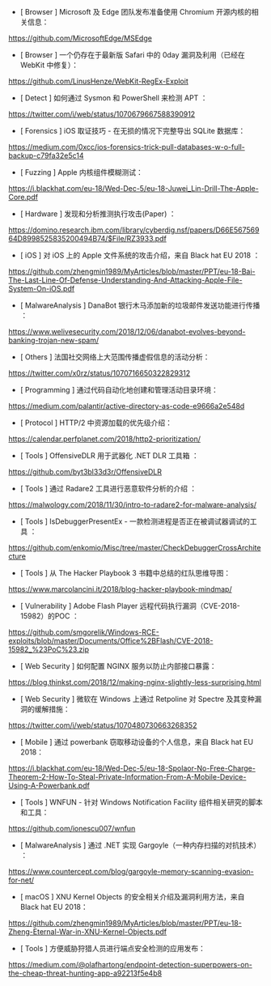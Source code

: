 * [ Browser ]  Microsoft 及 Edge 团队发布准备使用 Chromium 开源内核的相关信息： 

https://github.com/MicrosoftEdge/MSEdge



* [ Browser ]  一个仍存在于最新版 Safari 中的 0day 漏洞及利用（已经在 WebKit 中修复）：

 https://github.com/LinusHenze/WebKit-RegEx-Exploit



* [ Detect ]  如何通过 Sysmon 和 PowerShell 来检测 APT ：

https://twitter.com/i/web/status/1070679667588390912



* [ Forensics ]  iOS 取证技巧 - 在无损的情况下完整导出 SQLite 数据库：

https://medium.com/0xcc/ios-forensics-trick-pull-databases-w-o-full-backup-c79fa32e5c14



* [ Fuzzing ]  Apple 内核组件模糊测试： 

https://i.blackhat.com/eu-18/Wed-Dec-5/eu-18-Juwei_Lin-Drill-The-Apple-Core.pdf



* [ Hardware ]  发现和分析推测执行攻击(Paper) ：

https://domino.research.ibm.com/library/cyberdig.nsf/papers/D66E56756964D8998525835200494B74/$File/RZ3933.pdf



* [ iOS ]  对 iOS 上的 Apple 文件系统的攻击介绍，来自 Black hat EU 2018 ：

https://github.com/zhengmin1989/MyArticles/blob/master/PPT/eu-18-Bai-The-Last-Line-Of-Defense-Understanding-And-Attacking-Apple-File-System-On-iOS.pdf



* [ MalwareAnalysis ]  DanaBot 银行木马添加新的垃圾邮件发送功能进行传播 ： 

https://www.welivesecurity.com/2018/12/06/danabot-evolves-beyond-banking-trojan-new-spam/



* [ Others ]  法国社交网络上大范围传播虚假信息的活动分析：

https://twitter.com/x0rz/status/1070716650322829312



* [ Programming ]  通过代码自动化地创建和管理活动目录环境：

https://medium.com/palantir/active-directory-as-code-e9666a2e548d



* [ Protocol ]  HTTP/2 中资源加载的优先级介绍：

https://calendar.perfplanet.com/2018/http2-prioritization/



* [ Tools ]  OffensiveDLR 用于武器化 .NET DLR 工具箱 ：

https://github.com/byt3bl33d3r/OffensiveDLR



* [ Tools ]  通过 Radare2 工具进行恶意软件分析的介绍 ：

https://malwology.com/2018/11/30/intro-to-radare2-for-malware-analysis/



* [ Tools ]  IsDebuggerPresentEx  - 一款检测进程是否正在被调试器调试的工具 ：

https://github.com/enkomio/Misc/tree/master/CheckDebuggerCrossArchitecture



* [ Tools ]  从 The Hacker Playbook 3 书籍中总结的红队思维导图：

https://www.marcolancini.it/2018/blog-hacker-playbook-mindmap/





* [ Vulnerability ]  Adobe Flash Player 远程代码执行漏洞（CVE-2018-15982）的POC ： 

https://github.com/smgorelik/Windows-RCE-exploits/blob/master/Documents/Office%2BFlash/CVE-2018-15982_%23PoC%23.zip



* [ Web Security ]   如何配置 NGINX 服务以防止内部接口暴露：

https://blog.thinkst.com/2018/12/making-nginx-slightly-less-surprising.html



* [ Web Security ]  微软在 Windows 上通过 Retpoline 对 Spectre 及其变种漏洞的缓解措施： 

https://twitter.com/i/web/status/1070480730663268352



* [ Mobile ]  通过 powerbank 窃取移动设备的个人信息，来自 Black hat EU 2018：

 https://i.blackhat.com/eu-18/Wed-Dec-5/eu-18-Spolaor-No-Free-Charge-Theorem-2-How-To-Steal-Private-Information-From-A-Mobile-Device-Using-A-Powerbank.pdf



* [ Tools ]  WNFUN - 针对 Windows Notification Facility 组件相关研究的脚本和工具：

 https://github.com/ionescu007/wnfun



* [ MalwareAnalysis ]  通过 .NET 实现 Gargoyle（一种内存扫描的对抗技术） ： 

https://www.countercept.com/blog/gargoyle-memory-scanning-evasion-for-net/



* [ macOS ]  XNU Kernel Objects 的安全相关介绍及漏洞利用方法，来自 Black hat EU 2018：

 https://github.com/zhengmin1989/MyArticles/blob/master/PPT/eu-18-Zheng-Eternal-War-in-XNU-Kernel-Objects.pdf



* [ Tools ]  方便威胁狩猎人员进行端点安全检测的应用发布：

 https://medium.com/@olafhartong/endpoint-detection-superpowers-on-the-cheap-threat-hunting-app-a92213f5e4b8
